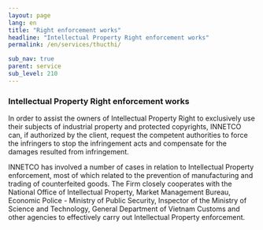 ```yaml
---
layout: page
lang: en
title: "Right enforcement works"
headline: "Intellectual Property Right enforcement works"
permalink: /en/services/thucthi/

sub_nav: true
parent: service
sub_level: 210
---
```


### Intellectual Property Right enforcement works
In order to assist the owners of Intellectual Property Right to exclusively use their subjects of industrial property and protected copyrights, INNETCO  can, if authorized by the client, request the competent authorities to force the infringers to stop the infringement acts and compensate for the damages resulted from infringement.

INNETCO has involved a number of cases in relation to Intellectual Property enforcement, most of which related to the prevention of manufacturing and trading of counterfeited goods. The Firm closely cooperates with the National Office of Intellectual Property, Market Management Bureau, Economic Police - Ministry of Public Security, Inspector of the Ministry of Science and Technology, General Department of Vietnam Customs and other agencies to effectively carry out Intellectual Property enforcement.
